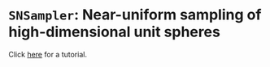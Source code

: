 # `SNSampler`: Near-uniform sampling of high-dimensional unit spheres

Click [here](tutorial.ipynb) for a tutorial.
